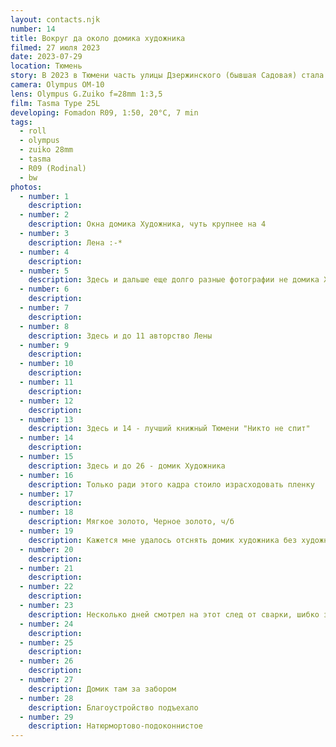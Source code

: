 ```yaml
---
layout: contacts.njk
number: 14
title: Вокруг да около домика художника
filmed: 27 июля 2023
date: 2023-07-29
location: Тюмень
story: В 2023 в Тюмени часть улицы Дзержинского (бывшая Садовая) стала пешеходной, а 17 июля здесь открылся проект Домик художника и первым гостем домика стал Дамир Муратов. К нему мы не один раз уже сходили в гости и даже немного пофотографировал и домик и вокруг. И Лена присоединилась, вышла одна пленка на двоих. Пора заводить раздельных авторов на сайте :)
camera: Olympus OM-10
lens: Olympus G.Zuiko f=28mm 1:3,5
film: Tasma Type 25L
developing: Fomadon R09, 1:50, 20°C, 7 min
tags:
  - roll
  - olympus
  - zuiko 28mm
  - tasma
  - R09 (Rodinal)
  - bw
photos:
  - number: 1
    description:
  - number: 2
    description: Окна домика Художника, чуть крупнее на 4
  - number: 3
    description: Лена :-*
  - number: 4
    description:
  - number: 5
    description: Здесь и дальше еще долго разные фотографии не домика Художника
  - number: 6
    description:
  - number: 7
    description:
  - number: 8
    description: Здесь и до 11 авторство Лены
  - number: 9
    description:
  - number: 10
    description:
  - number: 11
    description:
  - number: 12
    description:
  - number: 13
    description: Здесь и 14 - лучший книжный Тюмени "Никто не спит"
  - number: 14
    description:
  - number: 15
    description: Здесь и до 26 - домик Художника
  - number: 16
    description: Только ради этого кадра стоило израсходовать пленку
  - number: 17
    description:
  - number: 18
    description: Мягкое золото, Черное золото, ч/б
  - number: 19
    description: Кажется мне удалось отснять домик художника без художника
  - number: 20
    description:
  - number: 21
    description:
  - number: 22
    description:
  - number: 23
    description: Несколько дней смотрел на этот след от сварки, шибко зверька напоминает
  - number: 24
    description:
  - number: 25
    description:
  - number: 26
    description:
  - number: 27
    description: Домик там за забором
  - number: 28
    description: Благоустройство подъехало
  - number: 29
    description: Натюрмортово-подоконнистое
---
```

